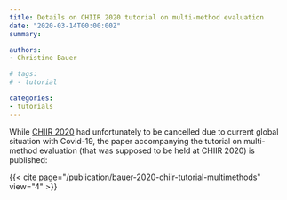 ```yaml
---
title: Details on CHIIR 2020 tutorial on multi-method evaluation
date: "2020-03-14T00:00:00Z"
summary:

authors:
- Christine Bauer 

# tags:
# - tutorial

categories:
- tutorials
---
```

While <a href="http://sigir.org/chiir2020/">CHIIR 2020</a> had unfortunately to be cancelled due to current global situation with Covid-19, the paper accompanying the tutorial on multi-method evaluation (that was supposed to be held at CHIIR 2020) is published:

{{< cite page="/publication/bauer-2020-chiir-tutorial-multimethods" view="4" >}}
